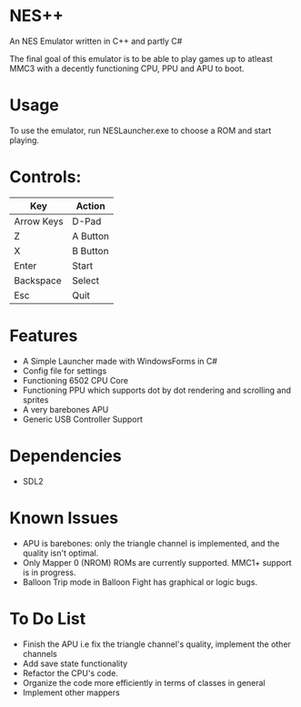 # NES++
An NES Emulator written in C++ and partly C#

The final goal of this emulator is to be able to play games up to atleast MMC3 with a decently functioning CPU, PPU and APU to boot. 

# Usage
To use the emulator, run NESLauncher.exe to choose a ROM and start playing.

# Controls:

| Key        | Action   |
| ---------- | -------- |
| Arrow Keys | D-Pad    |
| Z          | A Button |
| X          | B Button |
| Enter      | Start    |
| Backspace  | Select   |
| Esc        | Quit     |


# Features
- A Simple Launcher made with WindowsForms in C#
- Config file for settings
- Functioning 6502 CPU Core
- Functioning PPU which supports dot by dot rendering and scrolling and sprites
- A very barebones APU
- Generic USB Controller Support

# Dependencies
- SDL2

# Known Issues
- APU is barebones: only the triangle channel is implemented, and the quality isn't optimal.
- Only Mapper 0 (NROM) ROMs are currently supported. MMC1+ support is in progress.
- Balloon Trip mode in Balloon Fight has graphical or logic bugs.

# To Do List
- Finish the APU i.e fix the triangle channel's quality, implement the other channels
- Add save state functionality
- Refactor the CPU's code.
- Organize the code more efficiently in terms of classes in general
- Implement other mappers


